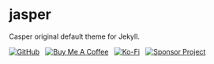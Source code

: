 # jasper

Casper original default theme for Jekyll.

[![GitHub](https://srv-cdn.himpfen.io/badges/github/github-flat.svg)](https://github.com/sponsors/brandonhimpfen/) &nbsp; [![Buy Me A Coffee](https://srv-cdn.himpfen.io/badges/buymeacoffee/buymeacoffee-flat.svg)](https://www.buymeacoffee.com/brandonhimpfen) &nbsp; [![Ko-Fi](https://srv-cdn.himpfen.io/badges/kofi/kofi-flat.svg)](https://ko-fi.com/brandonhimpfen) &nbsp; [![Sponsor Project](https://srv-cdn.himpfen.io/badges/sponsor-project/sponsor-project-flat.svg)](https://github.com/brandonhimpfen/donate/blob/main/README.md)
